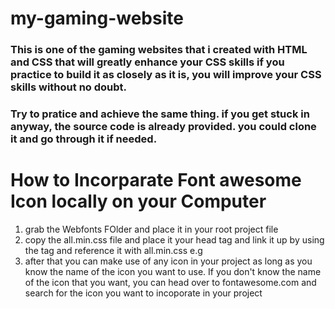 # my-gaming-website
### This is one of the gaming websites that i created with HTML and CSS that will greatly enhance your CSS skills if you practice to build it as closely as it is, you will improve your CSS skills without no doubt. 
### Try to pratice and achieve the same thing. if you get stuck in anyway, the source code is already provided. you could clone it and go through it if needed.

# How to Incorparate Font awesome Icon locally on your Computer 

1. grab the Webfonts FOlder and place it in your root project file
2. copy the all.min.css file and place it your head tag and link it up by using the <link> tag and reference it with all.min.css e.g <link rel="stylesheet" href="all.min.css">
3. after that you can make use of any icon in your project as long as you know the name of the icon you want to use. If you don't know the name of the icon that you want, you can head over to fontawesome.com and search for the icon you want to incoporate in your project
